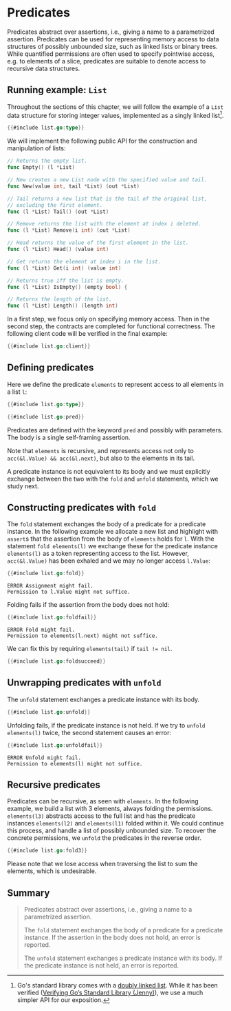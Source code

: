 # Predicates

<!-- similar to gobra tutorial -->
Predicates abstract over assertions, i.e., giving a name to a parametrized assertion.
Predicates can be used for representing memory access to data structures of possibly unbounded size, such as linked lists or binary trees.
While quantified permissions are often used to specify pointwise access, e.g. to elements of a slice, predicates are suitable to denote access to recursive data structures.

## Running example: `List`
Throughout the sections of this chapter, we will follow the example of a `List` data structure for storing integer values,
implemented as a singly linked list[^1].

``` go
{{#include list.go:type}}
```

We will implement the following public API for the construction and manipulation of lists:
``` go
// Returns the empty list.
func Empty() (l *List)

// New creates a new List node with the specified value and tail.
func New(value int, tail *List) (out *List)

// Tail returns a new list that is the tail of the original list,
// excluding the first element.
func (l *List) Tail() (out *List)

// Remove returns the list with the element at index i deleted.
func (l *List) Remove(i int) (out *List)

// Head returns the value of the first element in the list.
func (l *List) Head() (value int)

// Get returns the element at index i in the list.
func (l *List) Get(i int) (value int)

// Returns true iff the list is empty.
func (l *List) IsEmpty() (empty bool) {

// Returns the length of the list.
func (l *List) Length() (length int)
```

In a first step, we focus only on specifying memory access.
Then in the second step, the contracts are completed for functional correctness.
The following client code will be verified in the final example:
``` go
{{#include list.go:client}}
```


## Defining predicates
Here we define the predicate `elements` to represent access to all elements in a list `l`:
``` go
{{#include list.go:type}}

{{#include list.go:pred}}
```
Predicates are defined with the keyword `pred` and possibly with parameters.
The body is a single self-framing assertion. <!-- only parameters as variables? -->

Note that `elements` is recursive, and represents access not only to `acc(&l.Value) && acc(&l.next)`, but also to the elements in its tail.

A predicate instance is not equivalent to its body
and we must explicitly exchange between the two with the `fold` and `unfold` statements, which we study next.


## Constructing predicates with `fold`
The `fold` statement exchanges the body of a predicate for a predicate instance.
In the following example we allocate a new list and highlight with `assert`s that the assertion from the body of `elements` holds for `l`.
With the statement `fold elements(l)` we exchange these for the predicate instance `elements(l)` as a token representing access to the list.
However, `acc(&l.Value)` has been exhaled and we may no longer access `l.Value`:
``` go
{{#include list.go:fold}}
```
``` text
ERROR Assignment might fail. 
Permission to l.Value might not suffice.
```

Folding fails if the assertion from the body does not hold:
``` go
{{#include list.go:foldfail}}
```
``` text
ERROR Fold might fail. 
Permission to elements(l.next) might not suffice.
```

We can fix this by requiring `elements(tail)` if `tail != nil`.
``` go
{{#include list.go:foldsucceed}}
```

## Unwrapping predicates with `unfold`
The `unfold` statement exchanges a predicate instance with its body.
``` go
{{#include list.go:unfold}}
```

Unfolding fails, if the predicate instance is not held.
If we try to `unfold elements(l)` twice, the second statement causes an error:
``` go
{{#include list.go:unfoldfail}}
```
``` text
ERROR Unfold might fail. 
Permission to elements(l) might not suffice.
```

## Recursive predicates
Predicates can be recursive, as seen with `elements`.
In the following example, we build a list with 3 elements, always folding the permissions.
`elements(l3)` abstracts access to the full list and has the predicate instances `elements(l2)` and `elements(l1)` folded within it.
We could continue this process, and handle a list of possibly unbounded size.
To recover the concrete permissions, we `unfold` the predicates in the reverse order.
``` go
{{#include list.go:fold3}}
```
Please note that we lose access when traversing the list to sum the elements, which is undesirable.


## Summary
> Predicates abstract over assertions, i.e., giving a name to a parametrized assertion.
>
> The `fold` statement exchanges the body of a predicate for a predicate instance. If the assertion in the body does not hold, an error is reported.
>
> The `unfold` statement exchanges a predicate instance with its body. If the predicate instance is not held, an error is reported.


[^1]: Go's standard library comes with a [doubly linked list](https://pkg.go.dev/container/list).
While it has been verified ([Verifying Go’s Standard Library (Jenny)](https://ethz.ch/content/dam/ethz/special-interest/infk/chair-program-method/pm/documents/Education/Theses/Adrian_Jenny_PW_Report.pdf)), we use a much simpler API for our exposition.
